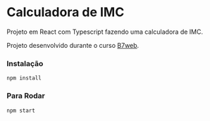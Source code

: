 # Calculadora de IMC 

Projeto em React com Typescript
fazendo uma calculadora de IMC.

Projeto desenvolvido durante o curso [B7web](https://b7web.com.br).

### Instalação
 `npm install`

### Para Rodar
 `npm start`
 
